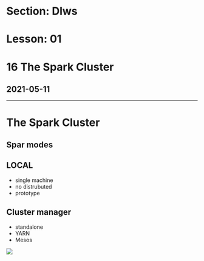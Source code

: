 # Section: Dlws
# Lesson: 01
# 16 The Spark Cluster
## 2021-05-11
---

# The Spark Cluster

## Spar modes
## LOCAL
- single machine
- no distrubuted
- prototype

## Cluster manager
- standalone
- YARN
- Mesos

![](https://i.imgur.com/1nFn1CP.jpg)
